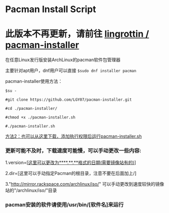 # Pacman Install Script

# 此版本不再更新，请前往 [lingrottin / pacman-installer](https://github.com/lingrottin/pacman-installer)

在任意Linux发行版安装ArchLinux的pacman软件包管理器

主要针对apt用户，dnf用户可以直接
`$sudo dnf installer pacman`

pacman-installer使用方法：

`$su -`

`#git clone https://github.com/LGY07/pacman-installer.git`

`#cd ./pacman-installer/`

`#chmod +x ./pacman-installer.sh`

`#./pacman-installer.sh`

[方法2：也可以从这里下载，添加执行权限后运行pacman-installer.sh](https://github.com/LGY07/pacman-installer/releases)

### 更新可能不及时，下载速度可能慢，可以手动更改一些内容:

1.version=[[这里可以更改为****.**.**格式的日期(需要镜像站有的)](http://mirror.rackspace.com/archlinux/iso/)]

2.dir=[这里可以手动指定Pacman的根目录，注意不要在后面加上/]

3."http://mirror.rackspace.com/archlinux/iso/" 可以手动更改到速度较快的镜像站的"/archlinux/iso/"目录

### pacman安装的软件请使用/usr/bin/[软件名]来运行
